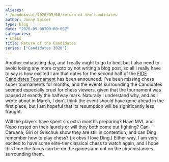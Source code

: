 ```yaml
---
aliases:
- /mendokusai/2020/09/08/return-of-the-candidates
author: Jonny Spicer
type: blog
date: "2020-09-08T00:00:00Z"
categories:
- Chess
title: Return of the Candidates
series: ["Candidates 2020"]
---
```

Another exhausting day, and I really ought to go to bed, but I also need to avoid losing any more crypto by not writing a blog post, so all I really have to say is how excited I am
that dates for the second half of the [FIDE Candidates Tournament](/blog/candidates-controversy) has been announced. I've been missing chess super
tournaments for months, and the events surrounding the Candidates seemed especially cruel for chess viewers, given that the tournament was paused at exactly the halfway mark. Naturally
I understand why, and as I wrote about in March, I don't think the event should have gone ahead in the first place, but I am hopeful that its resumption will be significantly less
fraught.

Will the players have spent six extra months preparing? Have MVL and Nepo rested on their laurels or will they both come out fighting? Can Caruana, Giri or Grischuk show they are still
in contention, and can Ding remember how to play chess? (jk obvs I love Ding.) Either way, I am very excited to have some elite-tier classical chess to watch again, and I hope this time
the focus can be on the games and not on the circumstances surrounding them.

